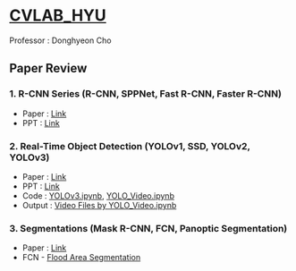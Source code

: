 # [CVLAB_HYU](https://sites.google.com/view/hyu-cv)
Professor : Donghyeon Cho

## Paper Review

### 1. R-CNN Series (R-CNN, SPPNet, Fast R-CNN, Faster R-CNN)
- Paper : [Link](https://github.com/hjpark83/CVLab/tree/main/Paper%20Presentation/R-CNN%20Series/Paper)
- PPT : [Link](https://github.com/hjpark83/CVLab/tree/main/Paper%20Presentation/R-CNN%20Series/Presentation)

### 2. Real-Time Object Detection (YOLOv1, SSD, YOLOv2, YOLOv3)
- Paper : [Link](https://github.com/hjpark83/CVLab/tree/main/Paper%20Presentation/Real-Time%20Object%20Detection/Paper)
- PPT : [Link](https://github.com/hjpark83/CVLab/tree/main/Paper%20Presentation/Real-Time%20Object%20Detection/Presentation)
- Code : [YOLOv3.ipynb](https://github.com/hjpark83/CVLab/blob/main/Paper%20Presentation/Real-Time%20Object%20Detection/YOLOv3.ipynb), [YOLO_Video.ipynb](https://github.com/hjpark83/CVLab/blob/main/Paper%20Presentation/Real-Time%20Object%20Detection/YOLO_Video.ipynb)
- Output : [Video Files by YOLO_Video.ipynb](https://github.com/hjpark83/CVLab/tree/main/Paper%20Presentation/Real-Time%20Object%20Detection/Video)

### 3. Segmentations (Mask R-CNN, FCN, Panoptic Segmentation)
- Paper : [Link](https://github.com/hjpark83/CVLab/tree/main/Paper%20Presentation/Segmentations/Paper)
- FCN - [Flood Area Segmentation](https://github.com/hjpark83/CVLab/tree/main/Paper%20Presentation/Segmentations/FCN)
